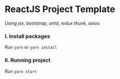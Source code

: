 # ReactJS Project Template

*Using jsx, bootstrap, antd, redux thunk, axios*

### I. Install packages

Run ```yarn``` or ```yarn install```

### II. Running project

Run ```yarn start```